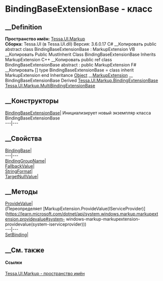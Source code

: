 # BindingBaseExtensionBase - класс
##  __Definition
 **Пространство имён:** [Tessa.UI.Markup](N_Tessa_UI_Markup.htm)  
 **Сборка:** Tessa.UI (в Tessa.UI.dll) Версия: 3.6.0.17
C# __Копировать
     public abstract class BindingBaseExtensionBase : MarkupExtension
VB __Копировать
     Public MustInherit Class BindingBaseExtensionBase
    	Inherits MarkupExtension
C++ __Копировать
     public ref class BindingBaseExtensionBase abstract : public MarkupExtension
F# __Копировать
     [<AbstractClassAttribute>]
    type BindingBaseExtensionBase = 
        class
            inherit MarkupExtension
        end
Inheritance
    [Object](https://learn.microsoft.com/dotnet/api/system.object) __[MarkupExtension](https://learn.microsoft.com/dotnet/api/system.windows.markup.markupextension) __ BindingBaseExtensionBase
Derived
[Tessa.UI.Markup.BindingExtensionBase](T_Tessa_UI_Markup_BindingExtensionBase.htm)
[Tessa.UI.Markup.MultiBindingExtensionBase](T_Tessa_UI_Markup_MultiBindingExtensionBase.htm)
##  __Конструкторы
[BindingBaseExtensionBase](M_Tessa_UI_Markup_BindingBaseExtensionBase__ctor.htm)|
Инициализирует новый экземпляр класса BindingBaseExtensionBase  
---|---  
##  __Свойства
[BindingBase](P_Tessa_UI_Markup_BindingBaseExtensionBase_BindingBase.htm)|  
---|---  
[BindingGroupName](P_Tessa_UI_Markup_BindingBaseExtensionBase_BindingGroupName.htm)|  
[FallbackValue](P_Tessa_UI_Markup_BindingBaseExtensionBase_FallbackValue.htm)|  
[StringFormat](P_Tessa_UI_Markup_BindingBaseExtensionBase_StringFormat.htm)|  
[TargetNullValue](P_Tessa_UI_Markup_BindingBaseExtensionBase_TargetNullValue.htm)|  
## __Методы
[ProvideValue](M_Tessa_UI_Markup_BindingBaseExtensionBase_ProvideValue.htm)|  
(Переопределяет
[MarkupExtension.ProvideValue(IServiceProvider)](https://learn.microsoft.com/dotnet/api/system.windows.markup.markupextension.providevalue#system-
windows-markup-markupextension-providevalue\(system-iserviceprovider\)))  
---|---  
[SetBinding](M_Tessa_UI_Markup_BindingBaseExtensionBase_SetBinding.htm)|  
## __См. также
#### Ссылки
[Tessa.UI.Markup - пространство имён](N_Tessa_UI_Markup.htm)
